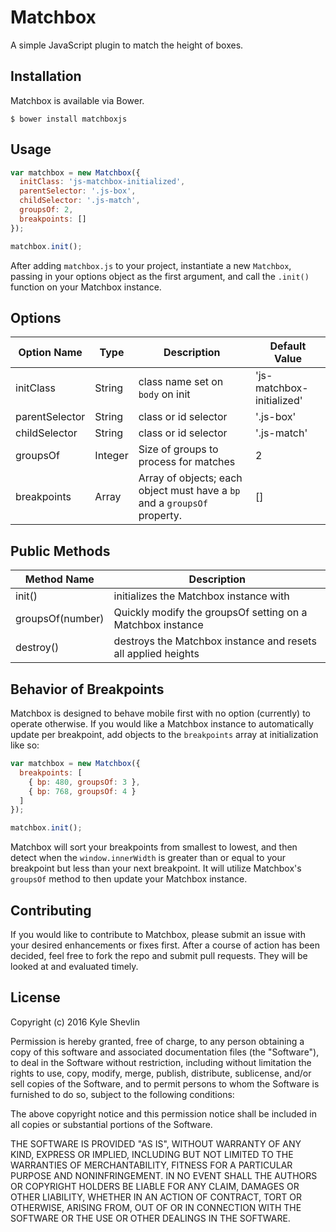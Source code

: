 # Matchbox

A simple JavaScript plugin to match the height of boxes.

## Installation

Matchbox is available via Bower.

```
$ bower install matchboxjs
```

## Usage

```js
var matchbox = new Matchbox({
  initClass: 'js-matchbox-initialized',
  parentSelector: '.js-box',
  childSelector: '.js-match',
  groupsOf: 2,
  breakpoints: []
});

matchbox.init();
```

After adding `matchbox.js` to your project, instantiate a new `Matchbox`, passing in your options object as the first argument, and call the `.init()` function on your Matchbox instance.

## Options

| Option Name | Type | Description | Default Value |
|---|---|---|---|
| initClass | String | class name set on `body` on init | 'js-matchbox-initialized' |
| parentSelector | String | class or id selector | '.js-box' |
| childSelector | String | class or id selector | '.js-match' |
| groupsOf | Integer | Size of groups to process for matches | 2 |
| breakpoints | Array | Array of objects; each object must have a `bp` and a `groupsOf` property. | [] |

## Public Methods

| Method Name | Description |
|---|---|
| init() | initializes the Matchbox instance with |
| groupsOf(number) | Quickly modify the groupsOf setting on a Matchbox instance |
| destroy() | destroys the Matchbox instance and resets all applied heights |

## Behavior of Breakpoints

Matchbox is designed to behave mobile first with no option (currently) to operate otherwise. If you would like a Matchbox instance to automatically update per breakpoint, add objects to the `breakpoints` array at initialization like so:

```javascript
var matchbox = new Matchbox({
  breakpoints: [
    { bp: 480, groupsOf: 3 },
    { bp: 768, groupsOf: 4 }
  ]
});

matchbox.init();
```

Matchbox will sort your breakpoints from smallest to lowest, and then detect when the `window.innerWidth` is greater than or equal to your breakpoint but less than your next breakpoint. It will utilize Matchbox's `groupsOf` method to then update your Matchbox instance.

## Contributing

If you would like to contribute to Matchbox, please submit an issue with your desired enhancements or fixes first. After a course of action has been decided, feel free to fork the repo and submit pull requests. They will be looked at and evaluated timely.

## License

Copyright (c) 2016 Kyle Shevlin

Permission is hereby granted, free of charge, to any person obtaining a copy of this software and associated documentation files (the "Software"), to deal in the Software without restriction, including without limitation the rights to use, copy, modify, merge, publish, distribute, sublicense, and/or sell copies of the Software, and to permit persons to whom the Software is furnished to do so, subject to the following conditions:

The above copyright notice and this permission notice shall be included in all copies or substantial portions of the Software.

THE SOFTWARE IS PROVIDED "AS IS", WITHOUT WARRANTY OF ANY KIND, EXPRESS OR IMPLIED, INCLUDING BUT NOT LIMITED TO THE WARRANTIES OF MERCHANTABILITY, FITNESS FOR A PARTICULAR PURPOSE AND NONINFRINGEMENT. IN NO EVENT SHALL THE AUTHORS OR COPYRIGHT HOLDERS BE LIABLE FOR ANY CLAIM, DAMAGES OR OTHER LIABILITY, WHETHER IN AN ACTION OF CONTRACT, TORT OR OTHERWISE, ARISING FROM, OUT OF OR IN CONNECTION WITH THE SOFTWARE OR THE USE OR OTHER DEALINGS IN THE SOFTWARE.

